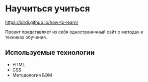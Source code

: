 # Научиться учиться
https://idrdi.github.io/how-to-learn/

Проект представляет из себя одностраничный сайт о методах и техниках обучения.

## Используемые технологии
- HTML
- CSS
- Методология БЭМ
